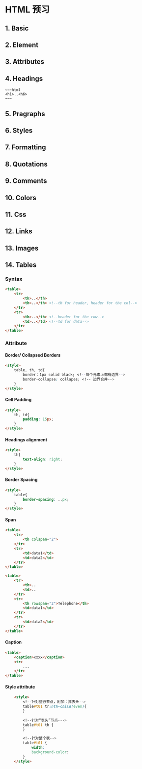 # HTML 预习
## 1. Basic
## 2. Element
## 3. Attributes
## 4. Headings
    ~~~html
    <h1>..<h6>
    ~~~
## 5. Pragraphs
## 6. Styles
## 7. Formatting
## 8. Quotations
## 9. Comments
## 10. Colors
## 11. Css
## 12. Links
## 13. Images
## 14. Tables
### Syntax    
~~~html
<table>
    <tr>
        <th>..</th>
        <th>..</th> <!--th for header, header for the col-->
    </tr>
    <tr>
        <th>..</th> <!--header for the row-->
        <td>..</td> <!--td for data-->
    </tr>
</table>
~~~
### Attribute
#### Border/ Collapsed Borders
~~~html
<style>
    table, th, td{
        border：1px solid black; <!--每个元素上都有边界-->
        border-collapse: collapes; <!-- 边界合并-->
    }
</style>
~~~
#### Cell Padding
~~~html
<style>
    th, td{
        padding: 15px;
    }
</style>
~~~
#### Headings alignment
~~~html
<style>
    th{
        text-align: right; 
    }
</style>
~~~
#### Border Spacing
~~~html
<style>
    table{
        border-spacing: ..px; 
    }
</style>
~~~
#### Span
~~~html
<table>
    <tr>
        <th colspan="2">
    </tr>
    <tr>
        <td>data1</td>
        <td>data2</td>
    </tr>
</table>

<table>
    <tr>
        <th>..
        <td>..
    </tr>
    <tr>
        <th rowspan="2">Telephone</th>
        <td>data1</td>
    </tr>
    <tr>
        <td>data2</td>
    </tr>
</table>
~~~
#### Caption
~~~html
<table>
    <caption>xxxx</caption>
    <tr>
        ...
    </tr>
</table>
~~~
#### Style attribute
~~~html
    <style>
        <!--针对整行节点，附加：非表头-->
        table#t01 tr:nth-child(even){
        }
        
        <!--针对“表头”节点--->
        table#t01 th {
        }

        <!--针对整个表-->
        table#t01 {
            width:
            background-color:
        } 
    </style>
~~~